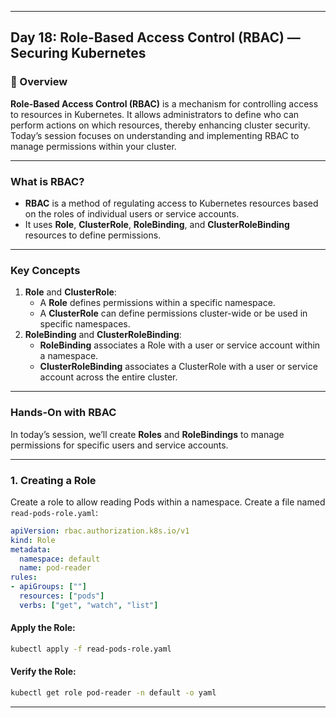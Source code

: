 ﻿---

## Day 18: Role-Based Access Control (RBAC) — Securing Kubernetes

### 📘 Overview

**Role-Based Access Control (RBAC)** is a mechanism for controlling access to resources in Kubernetes. It allows administrators to define who can perform actions on which resources, thereby enhancing cluster security. Today’s session focuses on understanding and implementing RBAC to manage permissions within your cluster.

---


### What is RBAC?

- **RBAC** is a method of regulating access to Kubernetes resources based on the roles of individual users or service accounts.
- It uses **Role**, **ClusterRole**, **RoleBinding**, and **ClusterRoleBinding** resources to define permissions.

---

### Key Concepts

1. **Role** and **ClusterRole**:
   - A **Role** defines permissions within a specific namespace.
   - A **ClusterRole** can define permissions cluster-wide or be used in specific namespaces.
2. **RoleBinding** and **ClusterRoleBinding**:
   - **RoleBinding** associates a Role with a user or service account within a namespace.
   - **ClusterRoleBinding** associates a ClusterRole with a user or service account across the entire cluster.

---

### Hands-On with RBAC

In today’s session, we’ll create **Roles** and **RoleBindings** to manage permissions for specific users and service accounts.

---


### 1. Creating a Role

Create a role to allow reading Pods within a namespace. Create a file named `read-pods-role.yaml`:

```yaml
apiVersion: rbac.authorization.k8s.io/v1
kind: Role
metadata:
  namespace: default
  name: pod-reader
rules:
- apiGroups: [""]
  resources: ["pods"]
  verbs: ["get", "watch", "list"]
```

#### Apply the Role:
```bash
kubectl apply -f read-pods-role.yaml
```

#### Verify the Role:
```bash
kubectl get role pod-reader -n default -o yaml
```

---

